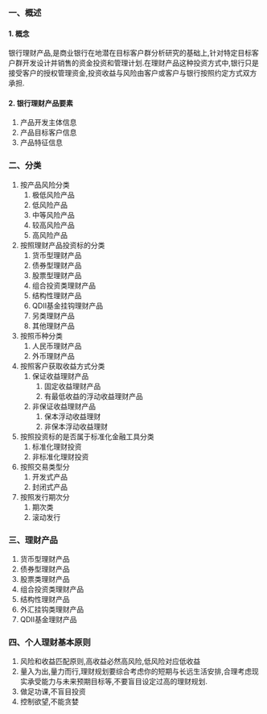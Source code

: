 ### 一、概述
#### 1. 概念
银行理财产品,是商业银行在地潜在目标客户群分析研究的基础上,针对特定目标客户群开发设计并销售的资金投资和管理计划.在理财产品这种投资方式中,银行只是接受客户的授权管理资金,投资收益与风险由客户或客户与银行按照约定方式双方承担.
#### 2. 银行理财产品要素
1. 产品开发主体信息
2. 产品目标客户信息
3. 产品特征信息
### 二、分类
1. 按产品风险分类
	1. 极低风险产品
	2. 低风险产品
	3. 中等风险产品
	4. 较高风险产品
	5. 高风险产品
2. 按照理财产品投资标的分类
	1. 货币型理财产品
	2. 债券型理财产品
	3. 股票型理财产品
	4. 组合投资类理财产品
	5. 结构性理财产品
	6. QDII基金挂钩理财产品
	7. 另类理财产品
	8. 其他理财产品
3. 按照币种分类
	1. 人民币理财产品
	2. 外币理财产品
4. 按照客户获取收益方式分类
	1. 保证收益理财产品
		1. 固定收益理财产品
		2. 有最低收益的浮动收益理财产品
	2. 非保证收益理财产品
		1. 保本浮动收益理财
		2. 非保本浮动收益理财
5. 按照投资标的是否属于标准化金融工具分类
	1. 标准化理财投资
	2. 非标准化理财投资
6. 按照交易类型分
	1. 开发式产品
	2. 封闭式产品
7. 按照发行期次分
	1. 期次类
	2. 滚动发行
### 三、理财产品
1. 货币型理财产品
2. 债券型理财产品
3. 股票类理财产品
4. 组合投资类理财产品
5. 结构性理财产品
6. 外汇挂钩类理财产品
7. QDII基金理财产品
### 四、个人理财基本原则
1. 风险和收益匹配原则,高收益必然高风险,低风险对应低收益
2. 量入为出,量力而行,理财规划要综合考虑你的短期与长远生活安排,合理考虑现实承受能力与未来预期目标等,不要盲目设定过高的理财规划.
3. 做足功课,不盲目投资
4. 控制欲望,不能贪婪
